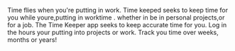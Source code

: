 Time flies when you're putting in work. Time keeped seeks to keep time for you while youre,putting in worktime . whether in be in personal projects,or for a job. The Time Keeper app seeks to keep accurate time for you. Log in the hours your putting into projects or work. Track you time over weeks, months or years!
